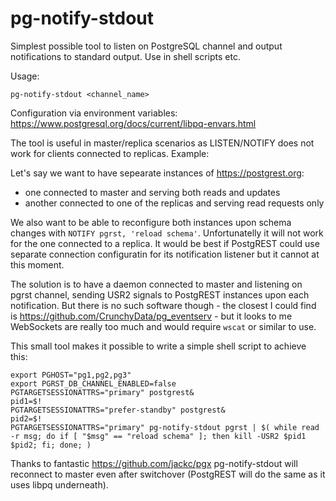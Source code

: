 # pg-notify-stdout
Simplest possible tool to listen on PostgreSQL channel and output notifications to standard output. Use in shell scripts etc.

Usage:
```
pg-notify-stdout <channel_name>
```

Configuration via environment variables: https://www.postgresql.org/docs/current/libpq-envars.html

The tool is useful in master/replica scenarios as LISTEN/NOTIFY does not work for clients connected to replicas. Example:

Let's say we want to have sepearate instances of https://postgrest.org:
* one connected to master and serving both reads and updates
* another connected to one of the replicas and serving read requests only

We also want to be able to reconfigure both instances upon schema changes with `NOTIFY pgrst, 'reload schema'`. Unfortunatelly it will not work for the one connected to a replica. It would be best if PostgREST could use separate connection configuratin for its notification listener but it cannot at this moment.

The solution is to have a daemon connected to master and listening on pgrst channel, sending USR2 signals to PostgREST instances upon each notification. But there is no such software though - the closest I could find is https://github.com/CrunchyData/pg_eventserv - but it looks to me WebSockets are really too much and would require `wscat` or similar to use.

This small tool makes it possible to write a simple shell script to achieve this:
```
export PGHOST="pg1,pg2,pg3"
export PGRST_DB_CHANNEL_ENABLED=false
PGTARGETSESSIONATTRS="primary" postgrest&
pid1=$!
PGTARGETSESSIONATTRS="prefer-standby" postgrest&
pid2=$!
PGTARGETSESSIONATTRS="primary" pg-notify-stdout pgrst | $( while read -r msg; do if [ "$msg" == "reload schema" ]; then kill -USR2 $pid1 $pid2; fi; done; )
```
Thanks to fantastic https://github.com/jackc/pgx pg-notify-stdout will reconnect to master even after switchover (PostgREST will do the same as it uses libpq underneath).
